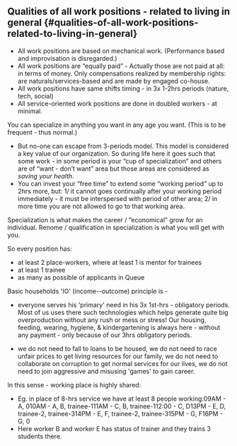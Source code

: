 ## Qualities of all work positions - related to living in general {#qualities-of-all-work-positions-related-to-living-in-general}

*   All work positions are based on mechanical work. (Performance based and improvisation is disregarded.)
*   All work positions are “equally paid” - Actually those are not paid at all: in terms of money. Only compensations realized by membership rights: are naturals/services-based and are made by engaged co-house.
*   All work positions have same shifts timing - in 3x 1-2hrs periods (nature, tech, social)
*   All service-oriented work positions are done in doubled workers - at minimal.

You can specialize in anything you want in any age you want. (This is to be frequent - thus normal.)

*   But no-one can escape from 3-periods model. This model is considered a key value of our organization. So during life here it goes such that some work - in some period is your “cup of specialization” and others are of “want - don’t want” area but those areas are considered as _saving your health_.
*   You can invest your “free time” to extend some “working period” up to 2hrs more, but: 1/ it cannot goes continually after your working period immediately - it must be interspersed with period of other area; 2/ in more time you are not allowed to go to that working area.

Specialization is what makes the career / “economical” grow for an individual. Renome / qualification in specialization is what you will get with you.

So every position has:

*   at least 2 place-workers, where at least 1 is mentor for trainees
*   at least 1 trainee
*   as many as possible of applicants in Queue

Basic households 'IO' (income--outcome) principle is -

- everyone serves his 'primary' need in his 3x 1st-hrs - obligatory periods. Most of us uses there such technologies which helps generate quite big overproduction without any rush or mess or stress! Our housing, feeding, wearing, hygiene, & kindergartening is always here - without any payment - only because of our 3hrs obligatory periods.

- we do not need to fall to loans to be housed, we do not need to race unfair prices to get living resources for our family, we do not need to collaborate on corruption to get normal services for our lives, we do not need to join aggressive and misusing 'games' to gain career.

In this sense - working place is highly shared:

*   Eg. in place of 8-hrs service we have at least 8 people working:09AM - A, 010AM - A, B, trainee-111AM - C, B, trainee-112:00 - C, D13PM - E, D, trainee-2, trainee-314PM - E, F, trainee-2, trainee-315PM - G, F16PM - G, 0
*   Here worker B and worker E has status of trainer and they trains 3 students there.